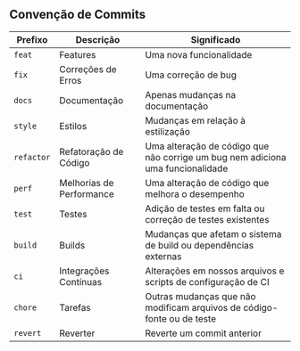 ## Convenção de Commits

| Prefixo  | Descrição               | Significado                                                                 |
|----------|-------------------------|-----------------------------------------------------------------------------|
| `feat`   | Features                | Uma nova funcionalidade                                                     |
| `fix`    | Correções de Erros      | Uma correção de bug                                                         |
| `docs`   | Documentação            | Apenas mudanças na documentação                                             |
| `style`  | Estilos                 | Mudanças em relação à estilização                                           |
| `refactor` | Refatoração de Código   | Uma alteração de código que não corrige um bug nem adiciona uma funcionalidade |
| `perf`   | Melhorias de Performance | Uma alteração de código que melhora o desempenho                            |
| `test`   | Testes                  | Adição de testes em falta ou correção de testes existentes                  |
| `build`  | Builds                  | Mudanças que afetam o sistema de build ou dependências externas             |
| `ci`     | Integrações Contínuas   | Alterações em nossos arquivos e scripts de configuração de CI              |
| `chore`  | Tarefas                 | Outras mudanças que não modificam arquivos de código-fonte ou de teste      |
| `revert` | Reverter                | Reverte um commit anterior      
